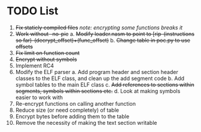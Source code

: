 # TODO List

1. ~~Fix staticly compiled files~~ _note: encrypting some functions breaks it_
2. ~~Work without -no-pie~~
    a. ~~Modify loader.nasm to point to [rip-(instructions so far)-(decrypt_offset)+(func_offset)~~
    b. ~~Change table in poc.py to use offsets~~
3. ~~Fix limit on function count~~
4. ~~Encrypt without symbols~~
5. Implement RC4
6. Modify the ELF parser
    a. Add program header and section header classes to the ELF class, and clean up the add segment code
    b. Add symbol tables to the main ELF class
    c. ~~Add references to sections within segments, symbols within sections etc.~~
    d. Look at making symbols easier to work with
7. Re-encrypt functions on calling another function
8. Reduce size (or need completely) of table
9. Encrypt bytes before adding them to the table
10. Remove the necessity of making the text section writable
